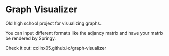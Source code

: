 # Graph Visualizer
Old high school project for visualizing graphs.

You can input different formats like the adjancy matrix and have your matrix be rendered by Springy.

Check it out: colinx05.github.io/graph-visualizer